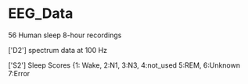 # EEG_Data

56 Human sleep 8-hour recordings

['D2'] spectrum data at 100 Hz

['S2'] Sleep Scores {1: Wake,  2:N1,  3:N3,  4:not_used  5:REM,  6:Unknown  7:Error

